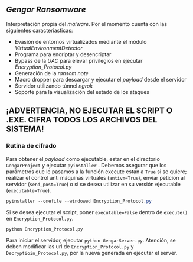 ## ***Gengar Ransomware***

Interpretación propia del *malware*. Por el momento cuenta con las siguientes caracteríasticas:

* Evasión de entornos virtualizados mediante el módulo *VirtualEnvironmentDetector*
* Programa para encriptar y desencriptar
* Bypass de la *UAC* para elevar privilegios en ejecutar *Encryption_Protocol.py*
* Generación de la *ransom note*
* Macro dropper para descargar y ejecutar el *payload* desde el servidor
* Servidor utilizando túnnel *ngrok*
* Soporte para la visualización del estado de los ataques

## ¡ADVERTENCIA, NO EJECUTAR EL SCRIPT O .EXE. CIFRA TODOS LOS ARCHIVOS DEL SISTEMA!

### Rutina de cifrado

Para obtener el *payload* como ejecutable, estar en el directorio ``GengarProject`` y ejecutar ``pyinstaller`` . Debemos asegurar que los parámetros que le pasamos a la función execute estan a ``True`` si se quiere; realizar el control anti máquinas virtuales (``antivm=True``), enviar peticion al servidor (``send_post=True``) o si se desea utilizar en su versión ejecutable (``executable=True``).

````powershell
pyinstaller --onefile --windowed Encryption_Protocol.py
````

Si se desea ejecutar el script, poner ``executable=False`` dentro de ``execute()`` en ``Encryption_Protocol.py``.

````
python Encryption_Protocol.py
````

Para iniciar el servidor, ejecutar ``python GengarServer.py``. Atención, se deben modificar las url de ``Encryption_Protocol.py`` y ``Decryptioin_Protocol.py``, por la nueva generada en ejecutar el server.
